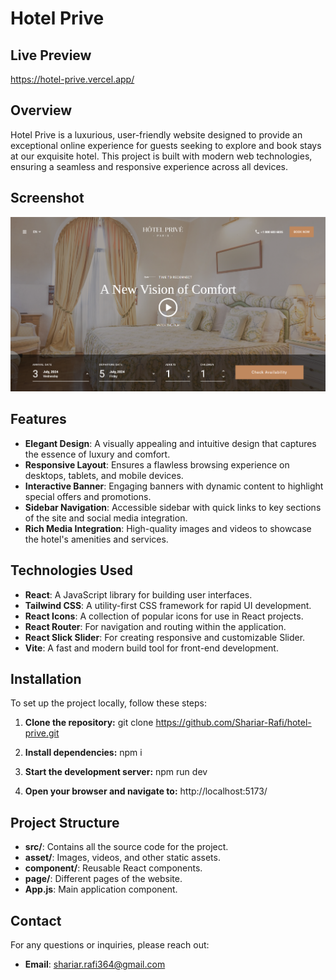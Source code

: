 # Hotel Prive

## Live Preview
https://hotel-prive.vercel.app/

## Overview
Hotel Prive is a luxurious, user-friendly website designed to provide an exceptional online experience for guests seeking to explore and book stays at our exquisite hotel. This project is built with modern web technologies, ensuring a seamless and responsive experience across all devices.

## Screenshot 
<img src="https://github.com/Shariar-Rafi/Hotel-Prive/blob/main/src/assets/ss.png" alt="src/assets/ss.jpg" >


## Features
- **Elegant Design**: A visually appealing and intuitive design that captures the essence of luxury and comfort.
- **Responsive Layout**: Ensures a flawless browsing experience on desktops, tablets, and mobile devices.
- **Interactive Banner**: Engaging banners with dynamic content to highlight special offers and promotions.
- **Sidebar Navigation**: Accessible sidebar with quick links to key sections of the site and social media integration.
- **Rich Media Integration**: High-quality images and videos to showcase the hotel's amenities and services.

## Technologies Used
- **React**: A JavaScript library for building user interfaces.
- **Tailwind CSS**: A utility-first CSS framework for rapid UI development.
- **React Icons**: A collection of popular icons for use in React projects.
- **React Router**: For navigation and routing within the application.
- **React Slick Slider**: For creating responsive and customizable Slider.
- **Vite**: A fast and modern build tool for front-end development.

## Installation
To set up the project locally, follow these steps:

1. **Clone the repository:**
    git clone https://github.com/Shariar-Rafi/hotel-prive.git

2. **Install dependencies:**
    npm i
   
4. **Start the development server:**
    npm run dev
   
6. **Open your browser and navigate to:**
    http://localhost:5173/

## Project Structure
  - **src/**: Contains all the source code for the project.
  - **asset/**: Images, videos, and other static assets.
  - **component/**: Reusable React components.
  - **page/**: Different pages of the website.
  - **App.js**: Main application component.

## Contact
For any questions or inquiries, please reach out:
- **Email**: [shariar.rafi364@gmail.com](mailto:shariar.rafi364@gmail.com)
